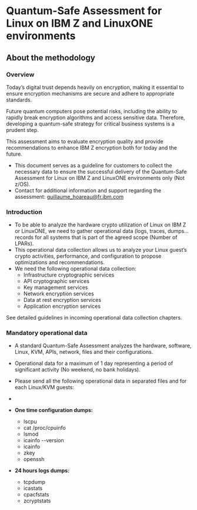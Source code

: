 # Quantum-Safe Assessment for Linux on IBM Z and LinuxONE environments
## About the methodology
### Overview

Today’s digital trust depends heavily on encryption, making it essential to ensure encryption mechanisms are secure and adhere to appropriate standards.

Future quantum computers pose potential risks, including the ability to rapidly break encryption algorithms and access sensitive data. Therefore, developing a quantum-safe strategy for critical business systems is a prudent step.

This assessment aims to evaluate encryption quality and provide recommendations to enhance IBM Z encryption both for today and the future.
* This document serves as a guideline for customers to collect the necessary data to ensure the successful delivery of the Quantum-Safe Assessment for Linux on IBM Z and LinuxONE environments only (Not z/OS).
* Contact for additional information and support regarding the assessment: guillaume_hoareau@fr.ibm.com

### Introduction
* To be able to analyze the hardware crypto utilization of Linux on IBM Z or LinuxONE, we need to gather operational data (logs, traces, dumps…  records for all systems that is part of the agreed scope (Number of LPARs).
* This operational data collection allows us to analyze your Linux guest’s crypto activities, performance, and configuration to propose optimizations and recommendations.
* We need the following operational data collection:
  -	Infrastructure cryptographic services
  -	API cryptographic services
  -	Key management services
  -	Network encryption services
  -	Data at rest encryption services
  -	Application encryption services

See detailed guidelines in incoming operational data collection chapters.

### Mandatory operational data
* A standard Quantum-Safe Assessment analyzes the hardware, software, Linux, KVM, APIs, network, files and their configurations. 
* Operational data for a maximum of 1 day representing a period of significant activity (No weekend, no bank holidays).
* Please send all the following operational data in separated files and for each Linux/KVM guests:
*
* **One time configuration dumps:**
  -	lscpu
  -	cat /proc/cpuinfo 
  -	lsmod
  -	icainfo --version
  -	icainfo
  -	zkey
  -	openssh

* **24 hours logs dumps:**
  -	tcpdump
  -	icastats
  -	cpacfstats
  -	zcryptstats 
